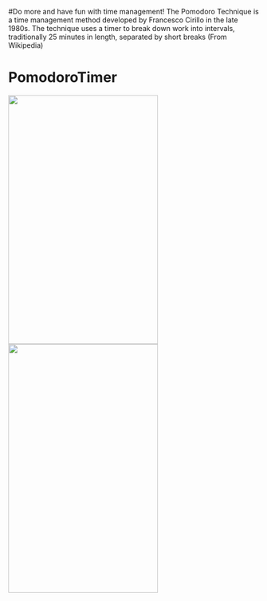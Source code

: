 #Do more and have fun with time management!
The Pomodoro Technique is a time management method developed by Francesco Cirillo in the late 1980s. The technique uses a timer to break down work into intervals, traditionally 25 minutes in length, separated by short breaks (From Wikipedia)


# PomodoroTimer
<img src="https://user-images.githubusercontent.com/69189012/96273552-c1dc0180-0fcf-11eb-9b45-637199209b6b.png" width="300" height="500">  <img src="https://user-images.githubusercontent.com/69189012/96273675-e637de00-0fcf-11eb-8936-c256a9d8ab08.png" width="300" height="500">

